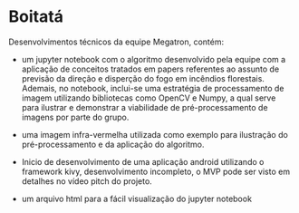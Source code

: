 # Boitatá

Desenvolvimentos técnicos da equipe Megatron, contém:

* um jupyter notebook com o algoritmo desenvolvido pela equipe com a aplicação de conceitos tratados em papers referentes ao assunto de previsão da direção e disperção do fogo em incêndios florestais. Ademais, no notebook, inclui-se uma estratégia de processamento de imagem utilizando bibliotecas como OpenCV e Numpy, a qual serve para ilustrar e demonstrar a viabilidade de pré-processamento de imagens por parte do grupo.  

* uma imagem infra-vermelha utilizada como exemplo para ilustração do pré-processamento e da aplicação do algoritmo.

* Inicio de desenvolvimento de uma aplicação android utilizando o framework kivy, desenvolvimento incompleto, o MVP pode ser visto em detalhes no vídeo pitch do projeto.

* um arquivo html para a fácil visualização do jupyter notebook
